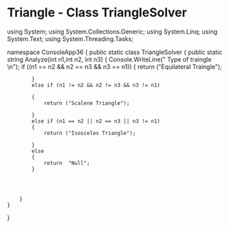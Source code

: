 # Triangle - Class TriangleSolver


using System;
using System.Collections.Generic;
using System.Linq;
using System.Text;
using System.Threading.Tasks;

namespace ConsoleApp36
{
     public static class TriangleSolver
    {
        public static string Analyze(int n1,int n2, int n3)
        {
            Console.WriteLine(" Type of traingle \n");
            if ((n1 == n2 && n2 == n3 && n3 == n1))
            {
                return ("Equilateral Traingle");
                
            }
            else if (n1 != n2 && n2 != n3 && n3 != n1)

            {
                return ("Scalene Triangle");
                
            }
            else if (n1 == n2 || n2 == n3 || n3 != n1)
            {
                return ("Isosceles Triangle");
             
            }
            else
            {
                return  "Null";
            }

           
         

        }
    }
}


    

